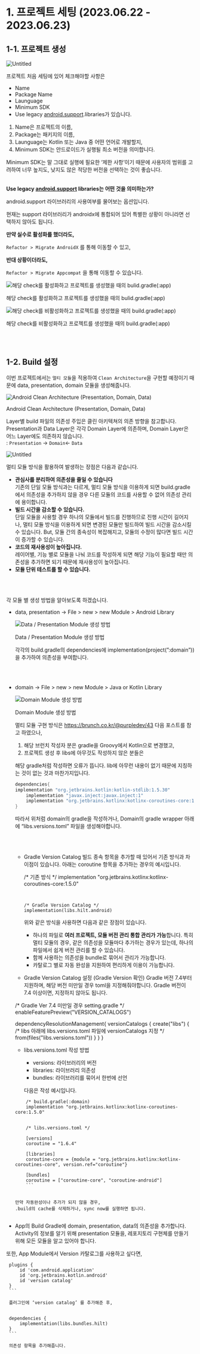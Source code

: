 # 1. 프로젝트 세팅 (2023.06.22 - 2023.06.23)
## 1-1. 프로젝트 생성

![Untitled](https://s3-us-west-2.amazonaws.com/secure.notion-static.com/b7c2c336-b7ee-457f-8d4d-514d07e4f474/Untitled.png)

프로젝트 처음 세팅에 있어 체크해야할 사항은 

- Name
- Package Name
- Launguage
- Minimum SDK
- Use legacy [android.support](http://android.support).libraries가 있습니다.

1. Name은 프로젝트의 이름,
2. Package는 패키지의 이름,
3. Launguage는 Kotlin 또는 Java 중 어떤 언어로 개발할지,
4. Minimum SDK는 안드로이드가 실행될 최소 버전을 의미합니다.

Minimum SDK는 말 그대로 실행에 필요한 ‘제한 사항’이기 때문에 사용자의 범위를 고려하여 너무 높지도, 낮지도 않은 적당한 버전을 선택하는 것이 좋습니다. 
<br></br>

**Use legacy [android.support](http://android.support) libraries는 어떤 것을 의미하는가?**

android.support 라이브러리의 사용여부를 물어보는 옵션입니다.

현재는 support 라이브러리가 androidx에 통합되어 있어 특별한 상황이 아니라면 선택하지 않아도 됩니다.

**만약 실수로 활성화를 했더라도,** 

`Refactor > Migrate AndroidX` 를 통해 이동할 수 있고, 

**반대 상황이더라도,**

 `Refactor > Migrate Appcompat` 을 통해 이동할 수 있습니다. 

![해당 check를 활성화하고 프로젝트를 생성했을 때의 bulid.gradle(:app)](https://s3-us-west-2.amazonaws.com/secure.notion-static.com/20b15d3b-ddb1-4ed4-af4a-93a2e11b6aa2/Untitled.png)

해당 check를 활성화하고 프로젝트를 생성했을 때의 bulid.gradle(:app)

![해당 check를 비활성화하고 프로젝트를 생성했을 때의 build.gradle(:app)](https://s3-us-west-2.amazonaws.com/secure.notion-static.com/823ec9f6-ec60-4050-90ff-20150231ed77/Untitled.png)

해당 check를 비활성화하고 프로젝트를 생성했을 때의 build.gradle(:app)

<br></br>


## 1-2. Build 설정

이번 프로젝트에서는 `멀티 모듈`을 적용하여 `Clean Architecture`을 구현할 예정이기 때문에 data, presentation, domain 모듈을 생성해줍니다.

![Android Clean Architecture (Presentation, Domain, Data)](https://s3-us-west-2.amazonaws.com/secure.notion-static.com/a2dd800e-6812-4dfb-87fc-dd2d286f3f12/Untitled.png)

Android Clean Architecture (Presentation, Domain, Data)

Layer별 build 파일의 의존성 주입은 클린 아키텍쳐의 의존 방향을 참고합니다.<br>
Presentation과 Data Layer은 각각 Domain Layer에 의존하며,
Domain Layer은 어느 Layer에도 의존하지 않습니다.<br>
: `Presentation` → `Domain`← `Data`

![Untitled](https://s3-us-west-2.amazonaws.com/secure.notion-static.com/5f91409e-e031-4d2e-b751-6075fd7555d4/Untitled.png)

멀티 모듈 방식을 활용하여 발생하는 장점은 다음과 같습니다.

- **관심사를 분리하여 의존성을 줄일 수 있습니다**
  <br>
기존의 단일 모듈 방식과는 다르게,
멀티 모듈 방식을 이용하게 되면 build.gradle에서 의존성을 추가하지 않을 경우 다른 모듈의 코드를 사용할 수 없어 의존성 관리에 용이합니다.
- **빌드 시간을 감소할 수 있습니다.**
  <br>
단일 모듈을 사용할 경우 하나의 모듈에서 빌드를 진행하므로 진행 시간이 길어지나, 멀티 모듈 방식을 이용하게 되면 변경된 모듈만 빌드하여 빌드 시간을 감소시킬 수 있습니다.
But, 모듈 간의 종속성이 복잡해지고, 모듈의 수정이 많다면 빌드 시간이 증가할 수 있습니다.
- **코드의 재사용성이 높아집니다.**
  <br>
레이어별, 기능 별로 모듈을 나눠 코드를 작성하게 되면 해당 기능이 필요할 때만 의존성을 추가하면 되기 때문에 재사용성이 높아집니다.
- **모듈 단위 테스트를 할 수 있습니다.**

<br></br>

각 모듈 별 생성 방법을 알아보도록 하겠습니다.

- data, presentation → File > new > new Module > Android Library
    
    ![Data / Presentation Module 생성 방법](https://s3-us-west-2.amazonaws.com/secure.notion-static.com/db3b92f4-235f-469b-a786-7bc8ccc45a0c/Untitled.png)
    
    Data / Presentation Module 생성 방법
    
    각각의 build.gradle의 dependencies에 implementation(project(”:domain”)) 을 추가하여 의존성을 부여합니다.

  <br></br>
    
- domain → File > new > new Module > Java or Kotlin Library
    
    ![Domain Module 생성 방법 ](https://s3-us-west-2.amazonaws.com/secure.notion-static.com/ff4bc962-06e7-465a-956b-3162b1e805d0/Untitled.png)
    
    Domain Module 생성 방법 
    
    멀티 모듈 구현 방식은 https://brunch.co.kr/@purpledev/43 다음 포스트를 참고 하였으나,
    
     1. 해당 브런치 작성자 분은 gradle을 Groovy에서 Kotlin으로 변경했고, 
     2. 프로젝트 생성 후 libs에 아무것도 작성하지 않은 분들은 
    
    해당 gradle처럼 작성하면 오류가 뜹니다.
    lib에 아무런 내용이 없기 때문에 지칭하는 것이 없는 것과 마찬가지입니다.
    
    ```groovy
    dependencies{
    implementation "org.jetbrains.kotlin:kotlin-stdlib:1.5.30"
        implementation "javax.inject:javax.inject:1"
        implementation "org.jetbrains.kotlinx:kotlinx-coroutines-core:1.5.0"
    }
    ```
    
    따라서 위처럼 domain의 gradle을 작성하거나,
    Domain의 gradle wrapper 아래에 “libs.versions.toml” 파일을 생성해야합니다.

  <br></br>
    
    - Gradle Version Catalog 
    빌드 종속 항목을 추가할 때 있어서 기존 방식과 차이점이 있습니다.
    아래는 coroutine 항목을 추가하는 경우의 예시입니다.
        

        /* 기존 방식 */
        implementation "org.jetbrains.kotlinx:kotlinx-coroutines-core:1.5.0"
        ```
        
      
        /* Gradle Version Catalog */ 
        implementation(libs.hilt.android)
        ```
        
        위와 같은 방식을 사용하면 다음과 같은 장점이 있습니다.
        
        - 하나의 파일로 **여러 프로젝트, 모듈 버전 관리 통합 관리가 가능**합니다.
        특히 멀티 모듈의 경우, 같은 의존성을 모듈마다 추가하는 경우가 있는데, 하나의 파일에서 쉽게 버전 관리를 할 수 있습니다.
        - 함께 사용하는 의존성을 bundle로 묶어서 관리가 가능합니다.
        - 카탈로그 별로 자동 완성을 지원하여 편리하게 이용이 가능합니다.
        
    - Gradle Version Catalog 설정 (Gradle Version 확인)
    Gradle 버전 7.4부터 지원하며, 해당 버전 미만일 경우 toml을 지정해줘야합니다. 
    Gradle 버전이 7.4 이상이면, 지정하지 않아도 됩니다.
    
    
    /* Gradle Ver 7.4 미만일 경우 setting.gradle */
    enableFeaturePreview("VERSION_CATALOGS")
    
    dependencyResolutionManagement{
        versionCatalogs {
            create("libs") {
    /* libs 아래에 libs.versions.toml 파일에 versionCatalogs 지정 */
                from(files("libs.versions.toml"))
            }
        }
    }
    
    - libs.versions.toml 작성 방법
        - versions: 라이브러리의 버전
        - libraries: 라이브러리 의존성
        - bundles: 라이브러리를 묶어서 한번에 선언
        
        다음은 작성 예시입니다.
        
    ```
        /* build.gradle(:domain)
        implementation "org.jetbrains.kotlinx:kotlinx-coroutines-core:1.5.0"
        
   
        /* libs.versions.toml */
        
        [versions]
        coroutine = "1.6.4"
        
        [libraries]
        coroutine-core = {module = "org.jetbrains.kotlinx:kotlinx-coroutines-core", version.ref="coroutine"}
        
        [bundles]
        coroutine = ["coroutine-core", "coroutine-android"]
        ```

       
    만약 자동완성이나 추가가 되지 않을 경우,
    .build의 cache를 삭제하거나, sync now를 실행하면 됩니다.
        
- App의 Build Gradle에 domain, presentation, data의 의존성을 추가합니다. Activity의 정보를 알기 위해 presentation 모듈을,
레포지토리 구현체를 만들기 위해 모든 모듈을 알고 있어야 합니다.

 또한, App Module에서 Version 카탈로그를 사용하고 싶다면,
     
     
     plugins {
         id 'com.android.application'
         id 'org.jetbrains.kotlin.android'
         id 'version catalog'
     }
     ```
     
     플러그인에 ‘version catalog’ 를 추가해준 후,
     
    
     dependencies {
         implementation(libs.bundles.hilt)
     }
     ```
     
     의존성 항목을 추가해줍니다.
